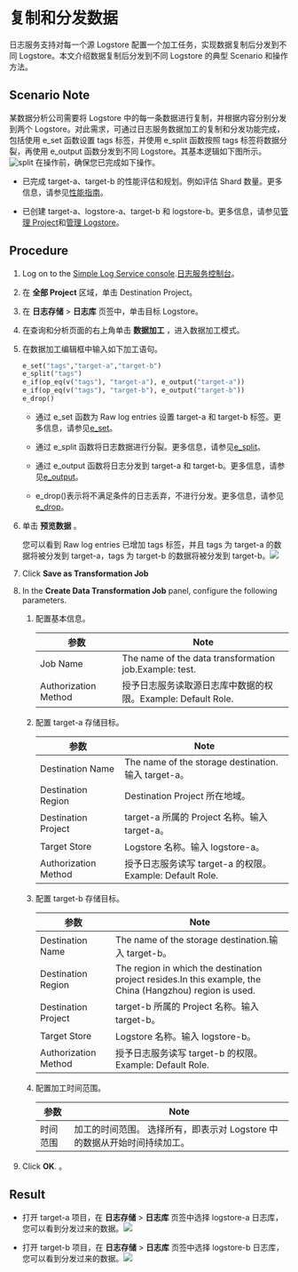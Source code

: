 # 复制和分发数据

日志服务支持对每一个源 Logstore 配置一个加工任务，实现数据复制后分发到不同 Logstore。本文介绍数据复制后分发到不同 Logstore 的典型 Scenario 和操作方法。

## Scenario Note

某数据分析公司需要将 Logstore 中的每一条数据进行复制，并根据内容分别分发到两个 Logstore。对此需求，可通过日志服务数据加工的复制和分发功能完成，包括使用 e_set 函数设置 tags 标签，并使用 e_split 函数按照 tags 标签将数据分裂，再使用 e_output 函数分发到不同 Logstore。其基本逻辑如下图所示。
![split](/img/dataprocessdemo/p228486.png)
在操作前，确保您已完成如下操作。

- 已完成 target-a、target-b 的性能评估和规划。例如评估 Shard 数量。更多信息，请参见[性能指南](https://help.aliyun.com/document_detail/135496.htm?spm=a2c4g.11186623.2.6.729765fdl9EAWW#concept-2055068)。

- 已创建 target-a、logstore-a、target-b 和 logstore-b。更多信息，请参见[管理 Project](https://help.aliyun.com/document_detail/48984.htm?spm=a2c4g.11186623.2.7.729765fdl9EAWW#concept-mxk-414-vdb)和[管理 Logstore](https://help.aliyun.com/document_detail/48990.htm?spm=a2c4g.11186623.2.8.729765fdl9EAWW#concept-xkb-zh5-vdb)。

## Procedure

1. Log on to the [Simple Log Service console](https://sls.console.aliyun.com).[日志服务控制台](https://partners-intl.console.aliyun.com/#/sls)。

2. 在 **全部 Project** 区域，单击 Destination Project。

3. 在 **日志存储** \> **日志库** 页签中，单击目标 Logstore。

4. 在查询和分析页面的右上角单击 **数据加工** ，进入数据加工模式。

5. 在数据加工编辑框中输入如下加工语句。

   ```python
   e_set("tags","target-a","target-b")
   e_split("tags")
   e_if(op_eq(v("tags"), "target-a"), e_output("target-a"))
   e_if(op_eq(v("tags"), "target-b"), e_output("target-b"))
   e_drop()
   ```

   - 通过 e_set 函数为 Raw log entries 设置 target-a 和 target-b 标签。更多信息，请参见[e_set](https://help.aliyun.com/document_detail/125487.htm?spm=a2c4g.11186623.2.10.293765fdzgnMo1#section-7cr-8gz-by2)。

   - 通过 e_split 函数将日志数据进行分裂。更多信息，请参见[e_split](https://help.aliyun.com/document_detail/125484.htm?spm=a2c4g.11186623.2.11.293765fdzgnMo1#section-urg-dob-o79)。

   - 通过 e_output 函数将日志分发到 target-a 和 target-b。更多信息，请参见[e_output](https://help.aliyun.com/document_detail/0.htm?spm=a2c4g.11186623.2.12.293765fdzgnMo1#section-zi7-wtp-30c)。

   - e_drop()表示将不满足条件的日志丢弃，不进行分发。更多信息，请参见[e_drop](https://help.aliyun.com/document_detail/125484.htm?spm=a2c4g.11186623.2.13.293765fdzgnMo1#section-sn7-4pm-kly)。

6. 单击 **预览数据** 。

   您可以看到 Raw log entries 已增加 tags 标签，并且 tags 为 target-a 的数据将被分发到 target-a，tags 为 target-b 的数据将被分发到 target-b。![](/img/dataprocessdemo/p228492.png)

7. Click **Save as Transformation Job**

8. In the **Create Data Transformation Job** panel, configure the following parameters.

   1. 配置基本信息。

      | 参数                 | Note                                                         |
      | -------------------- | ------------------------------------------------------------ |
      | Job Name             | The name of the data transformation job.Example: test.       |
      | Authorization Method | 授予日志服务读取源日志库中数据的权限。Example: Default Role. |

   2. 配置 target-a 存储目标。

      | 参数                 | Note                                                      |
      | -------------------- | --------------------------------------------------------- |
      | Destination Name     | The name of the storage destination.输入 target-a。       |
      | Destination Region   | Destination Project 所在地域。                            |
      | Destination Project  | target-a 所属的 Project 名称。输入 target-a。             |
      | Target Store         | Logstore 名称。输入 logstore-a。                          |
      | Authorization Method | 授予日志服务读写 target-a 的权限。 Example: Default Role. |

   3. 配置 target-b 存储目标。

      | 参数                 | Note                                                                                                      |
      | -------------------- | --------------------------------------------------------------------------------------------------------- |
      | Destination Name     | The name of the storage destination.输入 target-b。                                                       |
      | Destination Region   | The region in which the destination project resides.In this example, the China (Hangzhou) region is used. |
      | Destination Project  | target-b 所属的 Project 名称。输入 target-b。                                                             |
      | Target Store         | Logstore 名称。输入 logstore-b。                                                                          |
      | Authorization Method | 授予日志服务读写 target-b 的权限。 Example: Default Role.                                                 |

   4. 配置加工时间范围。

      | 参数     | Note                                                                      |
      | -------- | ------------------------------------------------------------------------- |
      | 时间范围 | 加工的时间范围。 选择所有，即表示对 Logstore 中的数据从开始时间持续加工。 |

9. Click **OK**. 。

## Result

- 打开 target-a 项目，在 **日志存储** \> **日志库** 页签中选择 logstore-a 日志库，您可以看到分发过来的数据。![](/img/dataprocessdemo/p228506.png)

- 打开 target-b 项目，在 **日志存储** \> **日志库** 页签中选择 logstore-b 日志库，您可以看到分发过来的数据。![](/img/dataprocessdemo/p228518.png)
